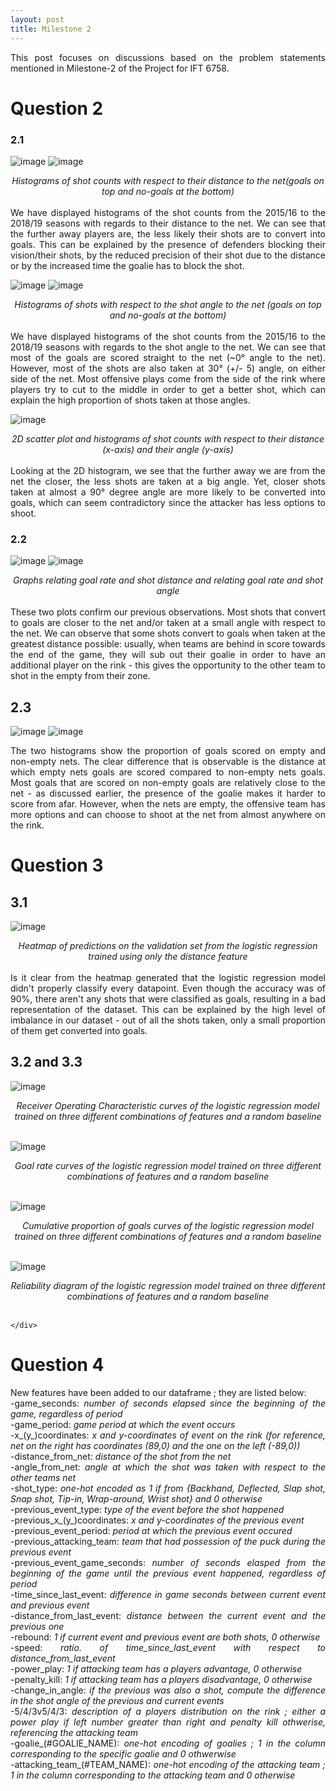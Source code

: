 ```yaml
---
layout: post
title: Milestone 2
---
```

<div style="text-align: justify">
This post focuses on discussions based on the problem statements mentioned in Milestone-2 of the Project for IFT 6758.
    </div>
    
# Question 2

### 2.1 

![image](./figures/milestone2/q_2_1_goals_distance.png)
![image](./figures/milestone2/q_2_1_shots_distance.png)
<div style="text-align: center"><i>Histograms of shot counts with respect to their distance to the net(goals on top and no-goals at the bottom)</i></div><br>

<div style="text-align: justify">
    We have displayed histograms of the shot counts from the 2015/16 to the 2018/19 seasons with regards to their distance to the net. We can see that the further away players are, the less likely their shots are to convert into goals. This can be explained by the presence of defenders blocking their vision/their shots, by the reduced precision of their shot due to the distance or by the increased time the goalie has to block the shot.  
    </div>
    
![image](./figures/milestone2/q_2_1_goals_angle.png)
![image](./figures/milestone2/q_2_1_shots_angle.png)
<div style="text-align: center"><i>Histograms of shots with respect to the shot angle to the net (goals on top and no-goals at the bottom)</i></div><br>

<div style="text-align: justify">
    We have displayed histograms of the shot counts from the 2015/16 to the 2018/19 seasons with regards to the shot angle to the net. We can see that most of the goals are scored straight to the net (~0° angle to the net). However, most of the shots are also taken at 30° (+/- 5) angle, on either side of the net. Most offensive plays come from the side of the rink where players try to cut to the middle in order to get a better shot, which can explain the high proportion of shots taken at those angles.
    </div>

![image](./figures/milestone2/q_2_1_2D.png)
<div style="text-align: center"><i> 2D scatter plot and histograms of shot counts with respect to their distance (x-axis) and their angle (y-axis)</i></div><br>

<div style="text-align: justify">
    Looking at the 2D histogram, we see that the further away we are from the net the closer, the less shots are taken at a big angle. Yet, closer shots taken at almost a 90° degree angle are more likely to be converted into goals, which can seem contradictory since the attacker has less options to shoot. 
    </div>

### 2.2 
![image](./figures/milestone2/q_2_2_distance.png)
![image](./figures/milestone2/q_2_2_angle.png)
<div style="text-align: center"><i>Graphs relating goal rate and shot distance and relating goal rate and shot angle</i></div><br>

<div style="text-align: justify">
    These two plots confirm our previous observations. Most shots that convert to goals are closer to the net and/or taken at a small angle with respect to the net. We can observe that some shots convert to goals when taken at the greatest distance possible: usually, when teams are behind in score towards the end of the game, they will sub out their goalie in order to have an additional player on the rink - this gives the opportunity to the other team to shot in the empty from their zone. 
    </div>

## 2.3

![image](./figures/milestone2/q_2_3_empty_nets.png)
![image](./figures/milestone2/q_2_3_non_empty_nets.png)

<div style="text-align: justify">
    The two histograms show the proportion of goals scored on empty and non-empty nets. The clear difference that is observable is the distance at which empty nets goals are scored compared to non-empty nets goals. Most goals that are scored on non-empty goals are relatively close to the net - as discussed earlier, the presence of the goalie makes it harder to score from afar. However,  when the nets are empty, the offensive team has more options and can choose to shoot at the net from almost anywhere on the rink.
    </div>
    
    
# Question 3

## 3.1 

![image](./figures/milestone2/Q3_heat_map.png)
<div style="text-align: center"><i>Heatmap of predictions on the validation set from the logistic regression trained using only the distance feature</i></div><br>

<div style="text-align: justify">
    Is it clear from the heatmap generated that the logistic regression model didn't properly classify every datapoint. Even though the accuracy was of 90%, there aren't any shots that were classified as goals, resulting in a bad representation of the dataset. This can be explained by the high level of imbalance in our dataset - out of all the shots taken, only a small proportion of them get converted into goals.
    </div>

## 3.2 and 3.3

![image](./figures/milestone2/Q3_ROC_curve.png)
<div style="text-align: center"><i>Receiver Operating Characteristic curves of the logistic regression model trained on three different combinations of features and a random baseline</i></div><br>

![image](./figures/milestone2/Q3_Goal_Rate.png)
<div style="text-align: center"><i>Goal rate curves of the logistic regression model trained on three different combinations of features and a random baseline</i></div><br>

![image](./figures/milestone2/Q3_Cum_Goal.png)
<div style="text-align: center"><i>Cumulative proportion of goals curves of the logistic regression model trained on three different combinations of features and a random baseline</i></div><br>

![image](./figures/milestone2/Q3_Calibration_Curve.png)
<div style="text-align: center"><i>Reliability diagram of the logistic regression model trained on three different combinations of features and a random baseline</i></div><br>

<div style="text-align: justify">
    
    </div>

# Question 4
<div style="text-align: justify">
    New features have been added to our dataframe ; they are listed below:<br>
    -game_seconds: <i>number of seconds elapsed since the beginning of the game, regardless of period</i><br>
    -game_period: <i>game period at which the event occurs</i><br>
    -x_(y_)coordinates: <i>x and y-coordinates of event on the rink (for reference, net on the right has coordinates (89,0) and the one on the left (-89,0))</i><br>
    -distance_from_net: <i>distance of the shot from the net</i><br>
    -angle_from_net: <i>angle at which the shot was taken with respect to the other teams net</i><br>
    -shot_type: <i>one-hot encoded as 1 if from {Backhand, Deflected, Slap shot, Snap shot, Tip-in, Wrap-around, Wrist shot} and 0 otherwise</i><br>
    -previous_event_type: <i>type of the event before the shot happened</i><br>
    -previous_x_(y_)coordinates: <i>x and y-coordinates of the previous event</i><br>
    -previous_event_period: <i>period at which the previous event occured</i><br>
    -previous_attacking_team: <i>team that had possession of the puck during the previous event</i><br>
    -previous_event_game_seconds: <i>number of seconds elasped from the beginning of the game until the previous event happened, regardless of period</i><br>
    -time_since_last_event: <i>difference in game seconds between current event and previous event</i><br>
    -distance_from_last_event: <i>distance between the current event and the previous one</i><br>
    -rebound: <i>1 if current event and previous event are both shots, 0 otherwise</i><br>
    -speed: <i>ratio. of time_since_last_event with respect to distance_from_last_event</i><br>
    -power_play: <i>1 if attacking team has a players advantage, 0 otherwise</i><br>
    -penalty_kill: <i> 1 if attacking team has a players disadvantage, 0 otherwise</i><br>
    -change_in_angle: <i>if the previous was also a shot, compute the difference in the shot angle of the previous and current events</i><br>
    -5/4/3v5/4/3: <i>description of a players distribution on the rink ; either a power play if left number greater than right and penalty kill othwerise, referencing the attacking team</i><br>
    -goalie_(#GOALIE_NAME): <i>one-hot encoding of goalies ; 1 in the column corresponding to the specific goalie and 0 othwerwise</i><br>
    -attacking_team_(#TEAM_NAME): <i>one-hot encoding of the attacking team ; 1 in the column corresponding to the attacking team and 0 otherwise</i><br>
    </div>